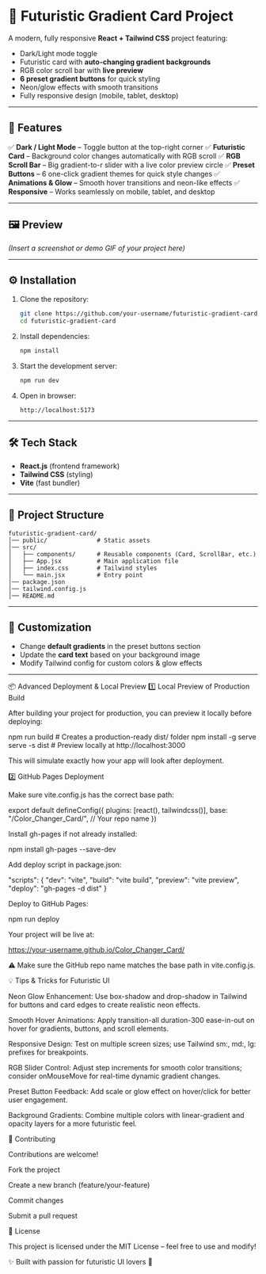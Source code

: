 # 🌌 Futuristic Gradient Card Project

A modern, fully responsive **React + Tailwind CSS** project featuring:

* Dark/Light mode toggle
* Futuristic card with **auto-changing gradient backgrounds**
* RGB color scroll bar with **live preview**
* **6 preset gradient buttons** for quick styling
* Neon/glow effects with smooth transitions
* Fully responsive design (mobile, tablet, desktop)

---

## 🚀 Features

✅ **Dark / Light Mode** – Toggle button at the top-right corner
✅ **Futuristic Card** – Background color changes automatically with RGB scroll
✅ **RGB Scroll Bar** – Big gradient-to-r slider with a live color preview circle
✅ **Preset Buttons** – 6 one-click gradient themes for quick style changes
✅ **Animations & Glow** – Smooth hover transitions and neon-like effects
✅ **Responsive** – Works seamlessly on mobile, tablet, and desktop

---

## 🖼️ Preview

*(Insert a screenshot or demo GIF of your project here)*

---

## ⚙️ Installation

1. Clone the repository:

   ```bash
   git clone https://github.com/your-username/futuristic-gradient-card.git
   cd futuristic-gradient-card
   ```

2. Install dependencies:

   ```bash
   npm install
   ```

3. Start the development server:

   ```bash
   npm run dev
   ```

4. Open in browser:

   ```
   http://localhost:5173
   ```

---

## 🛠️ Tech Stack

* **React.js** (frontend framework)
* **Tailwind CSS** (styling)
* **Vite** (fast bundler)

---

## 📂 Project Structure

```
futuristic-gradient-card/
│── public/              # Static assets
│── src/
│   ├── components/      # Reusable components (Card, ScrollBar, etc.)
│   ├── App.jsx          # Main application file
│   ├── index.css        # Tailwind styles
│   └── main.jsx         # Entry point
│── package.json
│── tailwind.config.js
│── README.md
```

---

## 🎨 Customization

* Change **default gradients** in the preset buttons section
* Update the **card text** based on your background image
* Modify Tailwind config for custom colors & glow effects

---

📦 Advanced Deployment & Local Preview
1️⃣ Local Preview of Production Build

After building your project for production, you can preview it locally before deploying:

npm run build       # Creates a production-ready dist/ folder
npm install -g serve
serve -s dist       # Preview locally at http://localhost:3000


This will simulate exactly how your app will look after deployment.

2️⃣ GitHub Pages Deployment

Make sure vite.config.js has the correct base path:

export default defineConfig({
  plugins: [react(), tailwindcss()],
  base: "/Color_Changer_Card/",  // Your repo name
})


Install gh-pages if not already installed:

npm install gh-pages --save-dev


Add deploy script in package.json:

"scripts": {
  "dev": "vite",
  "build": "vite build",
  "preview": "vite preview",
  "deploy": "gh-pages -d dist"
}


Deploy to GitHub Pages:

npm run deploy


Your project will be live at:

https://your-username.github.io/Color_Changer_Card/


⚠️ Make sure the GitHub repo name matches the base path in vite.config.js.

💡 Tips & Tricks for Futuristic UI

Neon Glow Enhancement: Use box-shadow and drop-shadow in Tailwind for buttons and card edges to create realistic neon effects.

Smooth Hover Animations: Apply transition-all duration-300 ease-in-out on hover for gradients, buttons, and scroll elements.

Responsive Design: Test on multiple screen sizes; use Tailwind sm:, md:, lg: prefixes for breakpoints.

RGB Slider Control: Adjust step increments for smooth color transitions; consider onMouseMove for real-time dynamic gradient changes.

Preset Button Feedback: Add scale or glow effect on hover/click for better user engagement.

Background Gradients: Combine multiple colors with linear-gradient and opacity layers for a more futuristic feel.

🤝 Contributing

Contributions are welcome!

Fork the project

Create a new branch (feature/your-feature)

Commit changes

Submit a pull request

📜 License

This project is licensed under the MIT License – feel free to use and modify!

✨ Built with passion for futuristic UI lovers 🚀
